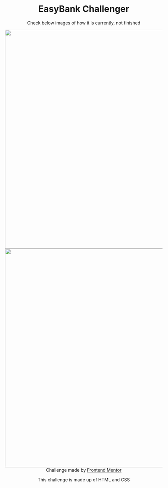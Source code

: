 <h1 align="center"> EasyBank Challenger </h1>

<p align="center"> Check below images of how it is currently, not finished </p>

<div align="center">
  <img src="https://user-images.githubusercontent.com/98968823/175825686-43149372-fb34-4b8c-bd9b-d75ff9937904.png" width="700px" />
  <img src="https://user-images.githubusercontent.com/98968823/175825688-043d4d55-e914-4f0d-845f-11cf26e5a0d8.png" width="700px" />
  </div>
<div align="center">
  Challenge made by <a href="https://www.frontendmentor.io/hiring"> Frontend Mentor</a>
  <p> This challenge is made up of HTML and CSS </p>
  </div>
